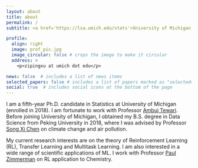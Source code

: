```yaml
---
layout: about
title: about
permalink: /
subtitle: <a href='https://lsa.umich.edu/stats'>University of Michigan, Department of Statistics</a>. 

profile:
  align: right
  image: prof_pic.jpg
  image_circular: false # crops the image to make it circular
  address: >
    <p>zipingxu at umich dot edu</p>

news: false  # includes a list of news items
selected_papers: false # includes a list of papers marked as "selected={true}"
social: true  # includes social icons at the bottom of the page
---
```

I am a fifth-year Ph.D. candidate in Statistics at University of Michigan (enrolled in 2018). I am fortunate to work with Professor [Ambuj Tewari](https://ambujtewari.github.io). Before joining University of Michigan, I obtained my B.S. degree in Data Science from Peking University in 2018, where I was advised by Professor [Song Xi Chen](https://www.songxichen.com) on climate change and air pollution.

My current research interests are on the theory of Reinforcement Learning (RL), Transfer Learning and Multitask Learning. I am also interested in a wide range of scientific applications of ML. I work with Professor [Paul Zimmerman](https://sites.lsa.umich.edu/zimmerman-lab) on RL application to Chemistry.
